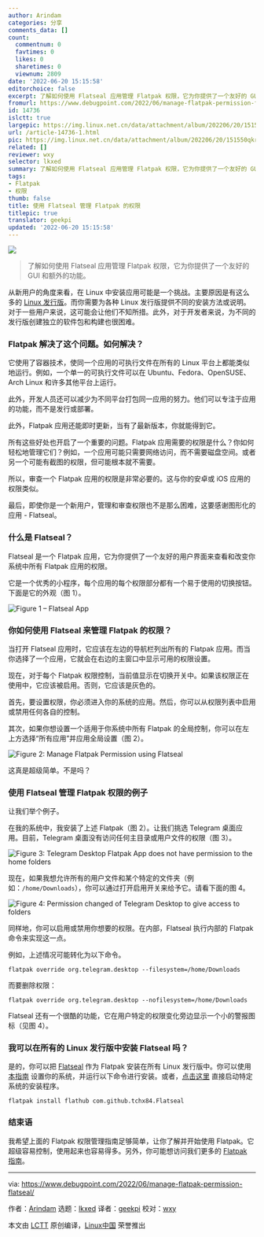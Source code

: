 ```yaml
---
author: Arindam
categories: 分享
comments_data: []
count:
  commentnum: 0
  favtimes: 0
  likes: 0
  sharetimes: 0
  viewnum: 2809
date: '2022-06-20 15:15:58'
editorchoice: false
excerpt: 了解如何使用 Flatseal 应用管理 Flatpak 权限，它为你提供了一个友好的 GUI 和额外的功能。
fromurl: https://www.debugpoint.com/2022/06/manage-flatpak-permission-flatseal/
id: 14736
islctt: true
largepic: https://img.linux.net.cn/data/attachment/album/202206/20/151550qkrkpjw4f9dpjo50.jpg
url: /article-14736-1.html
pic: https://img.linux.net.cn/data/attachment/album/202206/20/151550qkrkpjw4f9dpjo50.jpg.thumb.jpg
related: []
reviewer: wxy
selector: lkxed
summary: 了解如何使用 Flatseal 应用管理 Flatpak 权限，它为你提供了一个友好的 GUI 和额外的功能。
tags:
- Flatpak
- 权限
thumb: false
title: 使用 Flatseal 管理 Flatpak 的权限
titlepic: true
translator: geekpi
updated: '2022-06-20 15:15:58'
---
```


![](/data/attachment/album/202206/20/151550qkrkpjw4f9dpjo50.jpg)



> 
> 了解如何使用 Flatseal 应用管理 Flatpak 权限，它为你提供了一个友好的 GUI 和额外的功能。
> 
> 
> 


从新用户的角度来看，在 Linux 中安装应用可能是一个挑战。主要原因是有这么多的 [Linux 发行版](https://www.debugpoint.com/category/distributions)。而你需要为各种 Linux 发行版提供不同的安装方法或说明。对于一些用户来说，这可能会让他们不知所措。此外，对于开发者来说，为不同的发行版创建独立的软件包和构建也很困难。


### Flatpak 解决了这个问题。如何解决？


它使用了容器技术，使同一个应用的可执行文件在所有的 Linux 平台上都能类似地运行。例如，一个单一的可执行文件可以在 Ubuntu、Fedora、OpenSUSE、Arch Linux 和许多其他平台上运行。


此外，开发人员还可以减少为不同平台打包同一应用的努力。他们可以专注于应用的功能，而不是发行或部署。


此外，Flatpak 应用还能即时更新，当有了最新版本，你就能得到它。


所有这些好处也开启了一个重要的问题。Flatpak 应用需要的权限是什么？你如何轻松地管理它们？例如，一个应用可能只需要网络访问，而不需要磁盘空间。或者另一个可能有截图的权限，但可能根本就不需要。


所以，审查一个 Flatpak 应用的权限是非常必要的。这与你的安卓或 iOS 应用的权限类似。


最后，即使你是一个新用户，管理和审查权限也不是那么困难，这要感谢图形化的应用 - Flatseal。


### 什么是 Flatseal？


Flatseal 是一个 Flatpak 应用，它为你提供了一个友好的用户界面来查看和改变你系统中所有 Flatpak 应用的权限。


它是一个优秀的小程序，每个应用的每个权限部分都有一个易于使用的切换按钮。下面是它的外观（图 1）。


![Figure 1 – Flatseal App](/data/attachment/album/202206/20/151558ihellwwjzeibeqbe.jpg)


### 你如何使用 Flatseal 来管理 Flatpak 的权限？


当打开 Flatseal 应用时，它应该在左边的导航栏列出所有的 Flatpak 应用。而当你选择了一个应用，它就会在右边的主窗口中显示可用的权限设置。


现在，对于每个 Flatpak 权限控制，当前值显示在切换开关中。如果该权限正在使用中，它应该被启用。否则，它应该是灰色的。


首先，要设置权限，你必须进入你的系统的应用。然后，你可以从权限列表中启用或禁用任何各自的控制。


其次，如果你想设置一个适用于你系统中所有 Flatpak 的全局控制，你可以在左上方选择“所有应用”并应用全局设置（图 2）。


![Figure 2: Manage Flatpak Permission using Flatseal](/data/attachment/album/202206/20/151559zz5avgkgvm6yf53y.jpg)


这真是超级简单。不是吗？


### 使用 Flatseal 管理 Flatpak 权限的例子


让我们举个例子。


在我的系统中，我安装了上述 Flatpak（图 2）。让我们挑选 Telegram 桌面应用。目前，Telegram 桌面没有访问任何主目录或用户文件的权限（图 3）。


![Figure 3: Telegram Desktop Flatpak App does not have permission to the home folders](/data/attachment/album/202206/20/151559vlxfftigltollo7e.jpg)


现在，如果我想允许所有的用户文件和某个特定的文件夹（例如：`/home/Downloads`），你可以通过打开启用开关来给予它。请看下面的图 4。


![Figure 4: Permission changed of Telegram Desktop to give access to folders](/data/attachment/album/202206/20/151559jsugouexal03rs3p.jpg)


同样地，你可以启用或禁用你想要的权限。在内部，Flatseal 执行内部的 Flatpak 命令来实现这一点。


例如，上述情况可能转化为以下命令。



```
flatpak override org.telegram.desktop --filesystem=/home/Downloads

```

而要删除权限：



```
flatpak override org.telegram.desktop --nofilesystem=/home/Downloads

```

Flatseal 还有一个很酷的功能，它在用户特定的权限变化旁边显示一个小的警报图标（见图 4）。


### 我可以在所有的 Linux 发行版中安装 Flatseal 吗？


是的，你可以把 [Flatseal](https://flathub.org/apps/details/com.github.tchx84.Flatseal) 作为 Flatpak 安装在所有 Linux 发行版中。你可以使用 [本指南](https://flatpak.org/setup/) 设置你的系统，并运行以下命令进行安装。或者，[点击这里](https://dl.flathub.org/repo/appstream/com.github.tchx84.Flatseal.flatpakref) 直接启动特定系统的安装程序。



```
flatpak install flathub com.github.tchx84.Flatseal

```

### 结束语


我希望上面的 Flatpak 权限管理指南足够简单，让你了解并开始使用 Flatpak。它超级容易控制，使用起来也容易得多。另外，你可能想访问我们更多的 [Flatpak 指南](https://www.debugpoint.com/tag/flatpak/)。




---


via: <https://www.debugpoint.com/2022/06/manage-flatpak-permission-flatseal/>


作者：[Arindam](https://www.debugpoint.com/author/admin1/) 选题：[lkxed](https://github.com/lkxed) 译者：[geekpi](https://github.com/geekpi) 校对：[wxy](https://github.com/wxy)


本文由 [LCTT](https://github.com/LCTT/TranslateProject) 原创编译，[Linux中国](https://linux.cn/) 荣誉推出